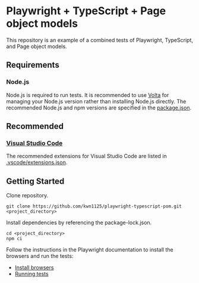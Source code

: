 # Playwright + TypeScript + Page object models

This repository is an example of a combined tests of Playwright, TypeScript, and Page object models.

## Requirements

### Node.js
Node.js is required to run tests. It is recommended to use [Volta](https://volta.sh/) for managing your Node.js version rather than installing Node.js directly. The recommended Node.js and npm versions are specified in the [package.json](./package.json).

## Recommended

### [Visual Studio Code](https://code.visualstudio.com/)

The recommended extensions for Visual Studio Code are listed in [.vscode/extensions.json](.vscode/extensions.json).

## Getting Started

Clone repository.

```
git clone https://github.com/kwn1125/playwright-typescript-pom.git <project_directory>
```

Install dependencies by referencing the package-lock.json.

```
cd <project_directory>
npm ci
```

Follow the instructions in the Playwright documentation to install the browsers and run the tests:
- [Install browsers](https://playwright.dev/docs/browsers#install-browsers)
- [Running tests](https://playwright.dev/docs/running-tests#running-tests)